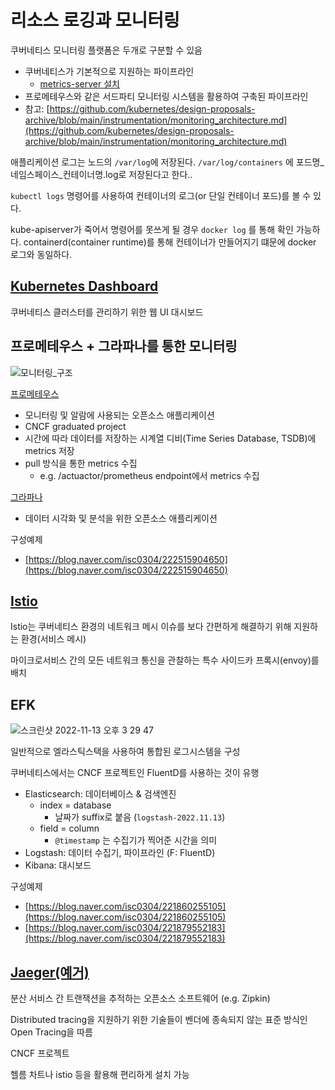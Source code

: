 # 리소스 로깅과 모니터링

쿠버네티스 모니터링 플랫폼은 두개로 구분할 수 있음

- 쿠버네티스가 기본적으로 지원하는 파이프라인
    - [metrics-server 설치](https://github.com/kubernetes-sigs/metrics-server)
- 프로메테우스와 같은 서드파티 모니터링 시스템을 활용하여 구축된 파이프라인
- 참고: [https://github.com/kubernetes/design-proposals-archive/blob/main/instrumentation/monitoring_architecture.md](https://github.com/kubernetes/design-proposals-archive/blob/main/instrumentation/monitoring_architecture.md)

애플리케이션 로그는 노드의 `/var/log`에 저장된다. `/var/log/containers` 에 포드명_네임스페이스_컨테이너명.log로 저장된다고 한다..

`kubectl logs` 명령어를 사용하여 컨테이너의 로그(or 단일 컨테이너 포드)를 볼 수 있다.

kube-apiserver가 죽어서 명령어를 못쓰게 될 경우 `docker log` 를 통해 확인 가능하다. containerd(container runtime)를 통해 컨테이너가 만들어지기 떄문에 docker 로그와 동일하다.

## [Kubernetes Dashboard](https://github.com/kubernetes/dashboard)

쿠버네티스 클러스터를 관리하기 위한 웹 UI 대시보드


## 프로메테우스 + 그라파나를 통한 모니터링

![모니터링_구조](https://user-images.githubusercontent.com/19777164/201478808-67d02088-ded1-498b-9326-e3b8385daa11.png)

[프로메테우스](https://prometheus.io/) 

- 모니터링 및 알람에 사용되는 오픈소스 애플리케이션
- CNCF graduated project
- 시간에 따라 데이터를 저장하는 시계열 디비(Time Series Database, TSDB)에 metrics 저장
- pull 방식을 통한 metrics 수집
    - e.g. /actuactor/prometheus endpoint에서 metrics 수집

[그라파나](https://grafana.com/)

- 데이터 시각화 및 분석을 위한 오픈소스 애플리케이션

구성예제

- [https://blog.naver.com/isc0304/222515904650](https://blog.naver.com/isc0304/222515904650)

## [Istio](https://istio.io/latest/)

Istio는 쿠버네티스 환경의 네트워크 메시 이슈를 보다 간편하게 해결하기 위해 지원하는 환경(서비스 메시)

마이크로서비스 간의 모든 네트워크 통신을 관찰하는 특수 사이드카 프록시(envoy)를 배치

## EFK

![스크린샷 2022-11-13 오후 3 29 47](https://user-images.githubusercontent.com/19777164/201509265-1b457a24-19a3-48b5-a18a-ccf995b4df8d.png)

일반적으로 엘라스틱스택을 사용하여 통합된 로그시스템을 구성

쿠버네티스에서는 CNCF 프로젝트인 FluentD를 사용하는 것이 유행

- Elasticsearch: 데이터베이스 & 검색엔진
    - index = database
        - 날짜가 suffix로 붙음 (`logstash-2022.11.13`)
    - field = column
        - `@timestamp` 는 수집기가 찍어준 시간을 의미
- Logstash: 데이터 수집기, 파이프라인 (F: FluentD)
- Kibana: 대시보드

구성예제

- [https://blog.naver.com/isc0304/221860255105](https://blog.naver.com/isc0304/221860255105)
- [https://blog.naver.com/isc0304/221879552183](https://blog.naver.com/isc0304/221879552183)

## [Jaeger(예거)](https://www.jaegertracing.io/)

분산 서비스 간 트랜잭션을 추적하는 오픈소스 소프트웨어 (e.g. Zipkin)

Distributed tracing을 지원하기 위한 기술들이 벤더에 종속되지 않는 표준 방식인 Open Tracing을 따름

CNCF 프로젝트

헬름 차트나 istio 등을 활용해 편리하게 설치 가능
